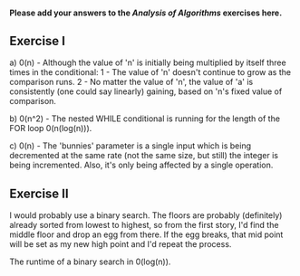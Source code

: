 #### Please add your answers to the ***Analysis of  Algorithms*** exercises here.

## Exercise I

a) 0(n) - Although the value of 'n' is initially being multiplied by itself three times in the conditional:
    1 - The value of 'n' doesn't continue to grow as the comparison runs.
    2 - No matter the value of 'n', the value of 'a' is consistently (one could say linearly) gaining, based on 'n's fixed value of comparison.


b) 0(n^2) - The nested WHILE conditional is running for the length of the FOR loop 0(n(log(n))).


c) 0(n) - The 'bunnies' parameter is a single input which is being decremented at the same rate (not the same size, but still) the integer is being incremented. Also, it's only being affected by a single operation.

## Exercise II
I would probably use a binary search. The floors are probably (definitely) already sorted from lowest to highest, so from the first story, I'd find the middle floor and drop an egg from there. If the egg breaks, that mid point will be set as my new high point and I'd repeat the process.

The runtime of a binary search in 0(log(n)).
